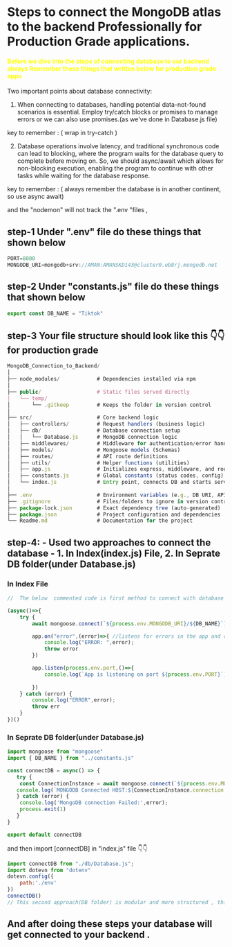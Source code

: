# Steps to connect the MongoDB atlas to the backend Professionally for Production Grade applications.

#### <strong style="color:yellow"> Before we dive into the steps of connecting database to our backend always Remember these things that written below for production grade apps </strong>
Two important points about database connectivity: 

1. When connecting to databases, handling potential data-not-found scenarios is essential. Employ try/catch blocks or promises to manage errors or we can also use promises.(as we've done in Database.js file)

key to remember : ( wrap in try-catch )

2. Database operations involve latency, and traditional synchronous code can lead to blocking, where the program waits for the database query to complete before moving on. So, we should async/await which allows for non-blocking execution, enabling the program to continue with other tasks while waiting for the database response. 

key to remember :  ( always remember the database is in another continent, so use async await)

and the "nodemon" will not track the ".env "files , 

## step-1 Under ".env" file  do these things that shown below 
````javascript
PORT=8000 
MONGODB_URI=mongodb+srv://AMAN:AMANSKD143@cluster0.eb8rj.mongodb.net
````

## step-2 Under "constants.js" file do these things that shown below
````javascript
export const DB_NAME = "Tiktok"
````

## step-3 Your file structure should look like this 👇👇 for production grade
 ````javascript
 MongoDB_Connection_to_Backend/
│
├── node_modules/            # Dependencies installed via npm
│
├── public/                  # Static files served directly
│   └── temp/
│       └── .gitkeep         # Keeps the folder in version control
│
├── src/                     # Core backend logic
│   ├── controllers/         # Request handlers (business logic)
│   ├── db/                  # Database connection setup
│   │   └── Database.js      # MongoDB connection logic
│   ├── middlewares/         # Middleware for authentication/error handling
│   ├── models/              # Mongoose models (Schemas)
│   ├── routes/              # API route definitions
│   ├── utils/               # Helper functions (utilities)
│   ├── app.js               # Initializes express, middleware, and routes
│   ├── constants.js         # Global constants (status codes, config)
│   └── index.js             # Entry point, connects DB and starts server
│
├── .env                     # Environment variables (e.g., DB URI, API keys)
├── .gitignore               # Files/folders to ignore in version control
├── package-lock.json        # Exact dependency tree (auto-generated)
├── package.json             # Project configuration and dependencies
└── Readme.md                # Documentation for the project
 ````

## step-4: - Used two approaches to connect the database - 1. In Index(index.js) File, 2. In Seprate DB folder(under Database.js)

### In Index File

````javascript
//  The below  commented code is first method to connect with database professionaly for production grade  within index.js file 

(async()=>{
    try {
        await mongoose.connect(`${process.env.MONGODB_URI}/${DB_NAME}`) //"process.env" helps access environment variables securely. //"mongoose.connect()" establishes a connection to the MongoDB server using the provided URI and database name.

        app.on("error",(error)=>{ //listens for errors in the app and runs the provided callback when an error occurs, allowing for proper error handling.
            console.log("ERROR: ",error);
            throw error
        })

        app.listen(process.env.port,()=>{
            console.log(`App is listening on port ${process.env.PORT}`);
            
        })
    } catch (error) {
        console.log("ERROR",error);
        throw err
    }
})()
````
### In Seprate DB folder(under Database.js)

````javascript
import mongoose from "mongoose"
import { DB_NAME } from "../constants.js"

const connectDB = async() => {
   try {
    const ConnectionInstance = await mongoose.connect(`${process.env.MONGODB_URI}/${DB_NAME}`)
   console.log(`MONGODB Connected HOST:${ConnectionInstance.connection.host}`);
   } catch (error) {
    console.log('MongoDB connection Failed:',error);
    process.exit(1)
   }
}

export default connectDB
````
and then import [connectDB] in "index.js" file 👇👇
````javascript
import connectDB from "./db/Database.js";
import dotevn from "dotenv"
dotevn.config({
    path:'./env'
})
connectDB() 
// This second approach(DB folder) is modular and more structured , this will more preferable. 
````

## And after doing these steps your database will get connected to your backend . 